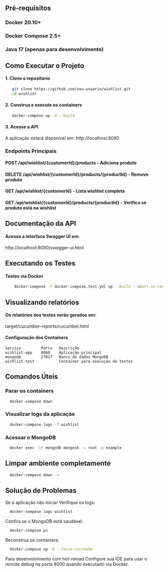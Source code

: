 ## Pré-requisitos
### Docker 20.10+

### Docker Compose 2.5+

### Java 17 (apenas para desenvolvimento)

## Como Executar o Projeto
#### 1. Clone o repositório
   ```bash
      git clone https://github.com/seu-usuario/wishlist.git
      cd wishlist
   ````
#### 2. Construa e execute os containers
   ```bash
      docker-compose up -d --build
   ```
#### 3. Acesse a API
   A aplicação estará disponível em:
   http://localhost:8080

### Endpoints Principais
#### POST /api/wishlist/{customerId}/products - Adiciona produto

#### DELETE /api/wishlist/{customerId}/products/{productId} - Remove produto

#### GET /api/wishlist/{customerId} - Lista wishlist completa

#### GET /api/wishlist/{customerId}/products/{productId} - Verifica se produto está na wishlist

## Documentação da API
#### Acesse a interface Swagger UI em:
http://localhost:8080/swagger-ui.html

## Executando os Testes
#### Testes via Docker
``` bash
    docker-compose -f docker-compose.test.yml up --build --abort-on-container-exit
```
## Visualizando relatórios
#### Os relatórios dos testes serão gerados em:

target/cucumber-reports/cucumber.html

#### Configuração dos Containers
    Serviço	        Porta	Descrição
    wishlist-app	8080	Aplicação principal
    mongodb	        27017	Banco de dados MongoDB
    wishlist-test	        Container para execução de testes

## Comandos Úteis
### Parar os containers
```bash
  docker-compose down
```
### Visualizar logs da aplicação
```bash
  docker-compose logs -f wishlist
```
### Acessar o MongoDB
```bash
  docker exec -it mongodb mongosh -u root -p example
```
## Limpar ambiente completamente
```bash
  docker-compose down -v
```

## Solução de Problemas
Se a aplicação não iniciar
Verifique os logs:

```bash
  docker-compose logs wishlist
```
Confira se o MongoDB está saudável:

```bash
  docker-compose ps
```
Reconstrua os containers:

```bash
  docker-compose up -d --force-recreate
```
Para desenvolvimento com hot-reload
Configure sua IDE para usar o remote debug na porta 8000 quando executado via Docker.